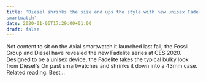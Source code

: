 ```yaml
---
title: 'Diesel shrinks the size and ups the style with new unisex Fadelite
smartwatch'
date: 2020-01-06T17:29:00+01:00
draft: false
---
```


Not content to sit on the Axial smartwatch it launched last fall, the Fossil Group and Diesel have revealed the new Fadelite series at CES 2020. Designed to be a unisex device, the Fadelite takes the typical bulky look from Diesel's On past smartwatches and shrinks it down into a 43mm case. Related reading: Best…
